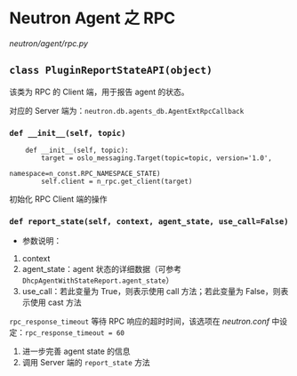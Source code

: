 # Neutron Agent 之 RPC

*neutron/agent/rpc.py*

## `class PluginReportStateAPI(object)`

该类为 RPC 的 Client 端，用于报告 agent 的状态。

对应的 Server 端为：`neutron.db.agents_db.AgentExtRpcCallback`

### `def __init__(self, topic)`

```
    def __init__(self, topic):
        target = oslo_messaging.Target(topic=topic, version='1.0',
                                       namespace=n_const.RPC_NAMESPACE_STATE)
        self.client = n_rpc.get_client(target)
```

初始化 RPC Client 端的操作

### `def report_state(self, context, agent_state, use_call=False)`

* 参数说明：
 1. context
 2. agent_state：agent 状态的详细数据（可参考 `DhcpAgentWithStateReport.agent_state`）
 3. use_call：若此变量为 True，则表示使用 call 方法；若此变量为 False，则表示使用 cast 方法

`rpc_response_timeout` 等待 RPC 响应的超时时间，该选项在 *neutron.conf* 中设定：`rpc_response_timeout = 60`

1. 进一步完善 agent state 的信息
2. 调用 Server 端的 `report_state` 方法
